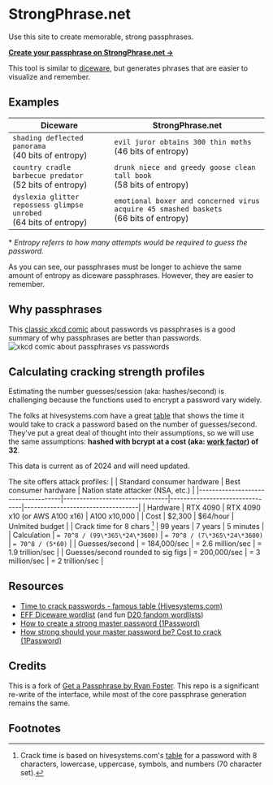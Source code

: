 # StrongPhrase.net
Use this site to create memorable, strong passphrases.

**[Create your passphrase on StrongPhrase.net →](https://strongphrase.net/)**

This tool is similar to [diceware](https://www.eff.org/dice), but generates phrases that are easier to visualize and remember.


## Examples 

| Diceware                                                             | **StrongPhrase.net**                                                                     |
|----------------------------------------------------------------------|------------------------------------------------------------------------------------------|
| `shading deflected panorama`<br>(40 bits of entropy)                 | `evil juror obtains 300 thin moths`<br>(46 bits of entropy)                              |
| `country cradle barbecue predator`<br>(52 bits of entropy)           | `drunk niece and greedy goose clean tall book`<br>(58 bits of entropy)                   |
| `dyslexia glitter repossess glimpse unrobed`<br>(64 bits of entropy) | `emotional boxer and concerned virus acquire 45 smashed baskets`<br>(66 bits of entropy) |

\* *Entropy referrs to how many attempts would be required to guess the password.*

As you can see, our passphrases must be longer to achieve the same amount of entropy as diceware passphrases. However, they are easier to remember.


## Why passphrases
This [classic xkcd comic](https://xkcd.com/936/) about passwords vs passphrases is a good summary of why passphrases are better than passwords.
![xkcd comic about passphrases vs passwords](https://imgs.xkcd.com/comics/password_strength_2x.png)


## Calculating cracking strength profiles
Estimating the number guesses/session (aka: hashes/second) is challenging because the functions used to encrypt a password vary widely.

The folks at hivesystems.com have a great [table](https://www.hivesystems.com/blog/are-your-passwords-in-the-green) that shows the time it would take to crack a password based on the number of guesses/second. They've put a great deal of thought into their assumptions, so we will use the same assumptions: **hashed with bcrypt at a cost (aka: [work factor](https://cheatsheetseries.owasp.org/cheatsheets/Password_Storage_Cheat_Sheet.html#using-work-factors)) of 32**.

This data is current as of 2024 and will need updated.

The site offers attack profiles:
|                                    | Standard consumer hardware     | Best consumer hardware         | Nation state attacker (NSA, etc.) |
|------------------------------------|--------------------------------|--------------------------------|-----------------------------------|
| Hardware                           | RTX 4090                       | RTX 4090 x10 (or AWS A100 x16) | A100 x10,000                      |
| Cost                               | $2,300                         | $64/hour                       | Unlmited budget                   |
| Crack time for 8 chars [^1]        | 99 years                       | 7 years                        | 5 minutes                         |
| Calculation                        | `= 70^8 / (99\*365\*24\*3600)` | `= 70^8 / (7\*365\*24\*3600)`  | `= 70^8 / (5*60)`                 |
| Guesses/second                     | = 184,000/sec                  | = 2.6 million/sec              | = 1.9 trillion/sec                |
| Guesses/second rounded to sig figs | = 200,000/sec                  | = 3 million/sec                | = 2 trillion/sec                  |


## Resources
* [Time to crack passwords - famous table (Hivesystems.com)](https://www.hivesystems.com/blog/are-your-passwords-in-the-green)
* [EFF Diceware wordlist](https://www.eff.org/dice) (and fun [D20 fandom wordlists](https://www.eff.org/deeplinks/2018/08/dragon-con-diceware))
* [How to create a strong master password (1Password)](https://blog.1password.com/toward-better-master-passwords/)
* [How strong should your master password be? Cost to crack (1Password)](https://blog.1password.com/cracking-challenge-update/)


## Credits
This is a fork of [Get a Passphrase by Ryan Foster](https://github.com/openidauthority/getapassphrase). This repo is a significant re-write of the interface, while most of the core passphrase generation remains the same.

## Footnotes
[^1]: Crack time is based on hivesystems.com's [table](https://www.hivesystems.com/blog/are-your-passwords-in-the-green) for a password with 8 characters, lowercase, uppercase, symbols, and numbers (70 character set).